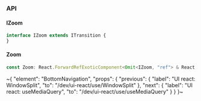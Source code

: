

### API

#### IZoom

```ts
interface IZoom extends ITransition {
}
```

#### Zoom

```ts
const Zoom: React.ForwardRefExoticComponent<Omit<IZoom, "ref"> & React.RefAttributes<unknown>>;
```


~{
  "element": "BottomNavigation",
  "props": {
    "previous": {
      "label": "UI react: WindowSplit",
      "to": "/dev/ui-react/use/WindowSplit"
    },
    "next": {
      "label": "UI react: useMediaQuery",
      "to": "/dev/ui-react/use/useMediaQuery"
    }
  }
}~

